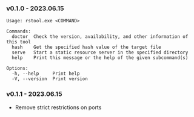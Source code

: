 ### v0.1.0 - 2023.06.15

```
Usage: rstool.exe <COMMAND>

Commands:
  doctor  Check the version, availability, and other information of this tool
  hash    Get the specified hash value of the target file
  serve   Start a static resource server in the specified directory
  help    Print this message or the help of the given subcommand(s)

Options:
  -h, --help     Print help
  -V, --version  Print version
  ```

### v0.1.1 - 2023.06.15

- Remove strict restrictions on ports